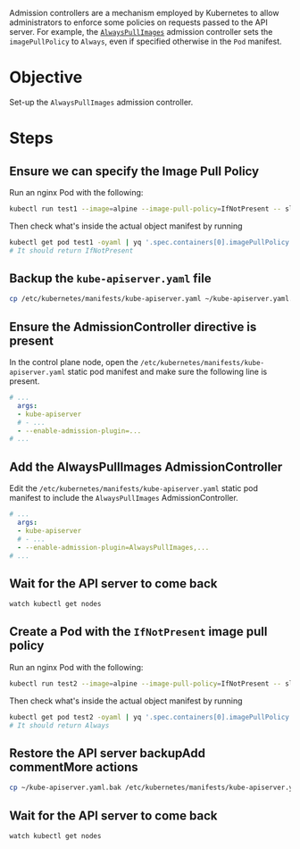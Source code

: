 Admission controllers are a mechanism employed by Kubernetes to allow administrators to enforce some policies on requests passed to the API server.
For example, the [`AlwaysPullImages`](https://kubernetes.io/docs/reference/access-authn-authz/admission-controllers/#alwayspullimages) admission controller sets the `imagePullPolicy` to `Always`, even if specified otherwise in the `Pod` manifest.

# Objective
Set-up the `AlwaysPullImages` admission controller.

# Steps
## Ensure we can specify the Image Pull Policy
Run an nginx Pod with the following:
```bash
kubectl run test1 --image=alpine --image-pull-policy=IfNotPresent -- sleep 3600
```

Then check what's inside the actual object manifest by running
```bash
kubectl get pod test1 -oyaml | yq '.spec.containers[0].imagePullPolicy'
# It should return IfNotPresent
```

## Backup the `kube-apiserver.yaml` file
```bash
cp /etc/kubernetes/manifests/kube-apiserver.yaml ~/kube-apiserver.yaml.bak
```

## Ensure the AdmissionController directive is present
In the control plane node, open the `/etc/kubernetes/manifests/kube-apiserver.yaml` static pod manifest and make sure the following line is present.
```yaml
# ...
  args:
  - kube-apiserver
  # - ...
  - --enable-admission-plugin=...
# ...
```

## Add the AlwaysPullImages AdmissionController
Edit the `/etc/kubernetes/manifests/kube-apiserver.yaml` static pod manifest to include the `AlwaysPullImages` AdmissionController.

```yaml
# ...
  args:
  - kube-apiserver
  # - ...
  - --enable-admission-plugin=AlwaysPullImages,...
# ...
```

## Wait for the API server to come back
```bash
watch kubectl get nodes
```

## Create a Pod with the `IfNotPresent` image pull policy
Run an nginx Pod with the following:
```bash
kubectl run test2 --image=alpine --image-pull-policy=IfNotPresent -- sleep 3600
```

Then check what's inside the actual object manifest by running
```bash
kubectl get pod test2 -oyaml | yq '.spec.containers[0].imagePullPolicy'
# It should return Always
```

## Restore the API server backupAdd commentMore actions
```bash
cp ~/kube-apiserver.yaml.bak /etc/kubernetes/manifests/kube-apiserver.yaml 
```

## Wait for the API server to come back
```bash
watch kubectl get nodes
```
